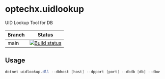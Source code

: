 # optechx.uidlookup
UID Lookup Tool for DB

| Branch | Status |
| ------ | ------ |
| main | [![Build status](https://ci.appveyor.com/api/projects/status/0q8a0xfg82wra37h/branch/main?svg=true)](https://ci.appveyor.com/project/danijeljw-RPC/uidlookup/branch/main) |

## Usage
```powershell
dotnet uidlookup.dll --dbhost [host] --dpport [port] --dbdb [db] --dbuserid [userid] --dbjpass [password] --uid [uid]
```
